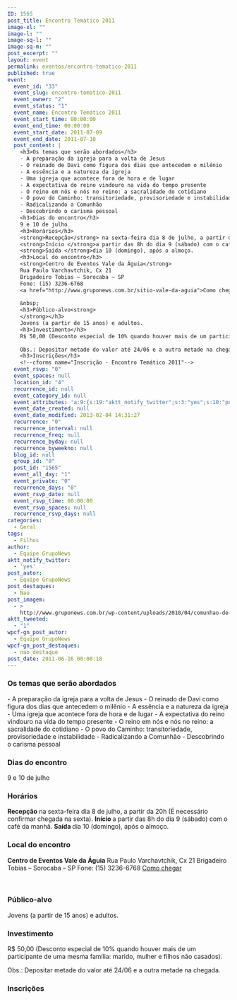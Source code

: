 ```yaml
---
ID: 1565
post_title: Encontro Temático 2011
image-xl: ""
image-l: ""
image-sq-l: ""
image-sq-m: ""
post_excerpt: ""
layout: event
permalink: eventos/encontro-tematico-2011
published: true
event:
  event_id: "33"
  event_slug: encontro-tematico-2011
  event_owner: "2"
  event_status: "1"
  event_name: Encontro Temático 2011
  event_start_time: 00:00:00
  event_end_time: 00:00:00
  event_start_date: 2011-07-09
  event_end_date: 2011-07-10
  post_content: |
    <h3>Os temas que serão abordados</h3>
    - A preparação da igreja para a volta de Jesus
    - O reinado de Davi como figura dos dias que antecedem o milênio
    - A essência e a natureza da igreja
    - Uma igreja que acontece fora de hora e de lugar
    - A expectativa do reino vindouro na vida do tempo presente
    - O reino em nós e nós no reino: a sacralidade do cotidiano
    - O povo do Caminho: transitoriedade, provisoriedade e instabilidade
    - Radicalizando a Comunhão
    - Descobrindo o carisma pessoal
    <h3>Dias do encontro</h3>
    9 e 10 de julho
    <h3>Horários</h3>
    <strong>Recepção</strong> na sexta-feira dia 8 de julho, a partir da 20h (É necessário confirmar chegada na sexta).
    <strong>Início </strong>a partir das 8h do dia 9 (sábado) com o café da manhã.
    <strong>Saída </strong>dia 10 (domingo), após o almoço.
    <h3>Local do encontro</h3>
    <strong>Centro de Eventos Vale da Águia</strong>
    Rua Paulo Varchavtchik, Cx 21
    Brigadeiro Tobias – Sorocaba – SP
    Fone: (15) 3236-6768
    <a href="http://www.gruponews.com.br/sitio-vale-da-aguia">Como chegar</a>
    
    &nbsp;
    <h3>Público-alvo<strong>
    </strong></h3>
    Jovens (a partir de 15 anos) e adultos.
    <h3>Investimento</h3>
    R$ 50,00 (Desconto especial de 10% quando houver mais de um participante de uma mesma família: marido, mulher e filhos não casados).
    
    Obs.: Depositar metade do valor até 24/06 e a outra metade na chegada.
    <h3>Inscrições</h3>
    <!--cforms name="Inscrição - Encontro Temático 2011"-->
  event_rsvp: "0"
  event_spaces: null
  location_id: "4"
  recurrence_id: null
  event_category_id: null
  event_attributes: 'a:9:{s:19:"aktt_notify_twitter";s:3:"yes";s:10:"post_autor";s:16:"Equipe GrupoNews";s:14:"post_destaques";s:3:"Nao";s:11:"post_imagem";s:84:"http://www.gruponews.com.br/wp-content/uploads/2010/04/comunhao-de-cada-dia.jpg";s:12:"aktt_tweeted";s:1:"1";s:18:"wpcf-gn_post_autor";s:16:"Equipe GrupoNews";s:22:"wpcf-gn_post_destaques";s:12:"nao_destaque";s:19:"wpcf-invalid-fields";s:2042:"a:3:{s:63:"wpcf-textfield-gn_post_autor-c7dd3d8d13e239d275cca93ec7d82e2c-1";a:10:{s:5:"#type";s:9:"textfield";s:3:"#id";s:63:"wpcf-textfield-gn_post_autor-c7dd3d8d13e239d275cca93ec7d82e2c-1";s:6:"#title";s:13:"Nome do Autor";s:12:"#description";s:0:"";s:5:"#name";s:19:"wpcf[gn_post_autor]";s:6:"#value";s:16:"Equipe GrupoNews";s:7:"wpcf-id";s:13:"gn_post_autor";s:9:"wpcf-slug";s:13:"gn_post_autor";s:9:"wpcf-type";s:9:"textfield";s:9:"#validate";a:1:{s:8:"required";a:3:{s:6:"active";s:1:"1";s:5:"value";s:4:"true";s:7:"message";s:23:"Coloque o nome do autor";}}}s:72:"wpcf-textfield-gn_post_imagem_credito-d05f717555498803f28a63346ee534bd-1";a:9:{s:5:"#type";s:9:"textfield";s:3:"#id";s:72:"wpcf-textfield-gn_post_imagem_credito-d05f717555498803f28a63346ee534bd-1";s:6:"#title";s:18:"Crédito da imagem";s:12:"#description";s:0:"";s:5:"#name";s:28:"wpcf[gn_post_imagem_credito]";s:6:"#value";s:0:"";s:7:"wpcf-id";s:22:"gn_post_imagem_credito";s:9:"wpcf-slug";s:22:"gn_post_imagem_credito";s:9:"wpcf-type";s:9:"textfield";}s:63:"wpcf-radio-gn_post_destaques-39403c08421ac837052265aaad556ed4-1";a:12:{s:5:"#type";s:6:"radios";s:3:"#id";s:63:"wpcf-radio-gn_post_destaques-39403c08421ac837052265aaad556ed4-1";s:6:"#title";s:28:"Opções de Destaque na Home";s:12:"#description";s:0:"";s:5:"#name";s:23:"wpcf[gn_post_destaques]";s:6:"#value";s:12:"nao_destaque";s:7:"wpcf-id";s:17:"gn_post_destaques";s:9:"wpcf-slug";s:17:"gn_post_destaques";s:9:"wpcf-type";s:5:"radio";s:14:"#default_value";s:12:"nao_destaque";s:8:"#options";a:4:{s:14:"Destaque Maior";a:2:{s:6:"#value";s:14:"destaque_maior";s:6:"#title";s:14:"Destaque Maior";}s:15:"Destaque Médio";a:2:{s:6:"#value";s:14:"destaque_medio";s:6:"#title";s:15:"Destaque Médio";}s:9:"Novidades";a:2:{s:6:"#value";s:17:"destaque_novidade";s:6:"#title";s:9:"Novidades";}s:13:"Não destacar";a:2:{s:6:"#value";s:12:"nao_destaque";s:6:"#title";s:13:"Não destacar";}}s:9:"#validate";a:1:{s:8:"required";a:3:{s:6:"active";s:1:"1";s:5:"value";s:4:"true";s:7:"message";s:19:"Escolha uma opção";}}}}";s:27:"wpcf-gn_post_imagem_credito";s:0:"";}'
  event_date_created: null
  event_date_modified: 2013-02-04 14:31:27
  recurrence: "0"
  recurrence_interval: null
  recurrence_freq: null
  recurrence_byday: null
  recurrence_byweekno: null
  blog_id: null
  group_id: "0"
  post_id: "1565"
  event_all_day: "1"
  event_private: "0"
  recurrence_days: "0"
  event_rsvp_date: null
  event_rsvp_time: 00:00:00
  event_rsvp_spaces: null
  recurrence_rsvp_days: null
categories:
  - Geral
tags:
  - Filhos
author:
  - Equipe GrupoNews
aktt_notify_twitter:
  - 'yes'
post_autor:
  - Equipe GrupoNews
post_destaques:
  - Nao
post_imagem:
  - >
    http://www.gruponews.com.br/wp-content/uploads/2010/04/comunhao-de-cada-dia.jpg
aktt_tweeted:
  - "1"
wpcf-gn_post_autor:
  - Equipe GrupoNews
wpcf-gn_post_destaques:
  - nao_destaque
post_date: 2011-06-16 00:00:18
---
```

<h3>Os temas que serão abordados</h3>
- A preparação da igreja para a volta de Jesus
- O reinado de Davi como figura dos dias que antecedem o milênio
- A essência e a natureza da igreja
- Uma igreja que acontece fora de hora e de lugar
- A expectativa do reino vindouro na vida do tempo presente
- O reino em nós e nós no reino: a sacralidade do cotidiano
- O povo do Caminho: transitoriedade, provisoriedade e instabilidade
- Radicalizando a Comunhão
- Descobrindo o carisma pessoal
<h3>Dias do encontro</h3>
9 e 10 de julho
<h3>Horários</h3>
<strong>Recepção</strong> na sexta-feira dia 8 de julho, a partir da 20h (É necessário confirmar chegada na sexta).
<strong>Início </strong>a partir das 8h do dia 9 (sábado) com o café da manhã.
<strong>Saída </strong>dia 10 (domingo), após o almoço.
<h3>Local do encontro</h3>
<strong>Centro de Eventos Vale da Águia</strong>
Rua Paulo Varchavtchik, Cx 21
Brigadeiro Tobias – Sorocaba – SP
Fone: (15) 3236-6768
<a href="http://www.gruponews.com.br/sitio-vale-da-aguia">Como chegar</a>

&nbsp;
<h3>Público-alvo<strong>
</strong></h3>
Jovens (a partir de 15 anos) e adultos.
<h3>Investimento</h3>
R$ 50,00 (Desconto especial de 10% quando houver mais de um participante de uma mesma família: marido, mulher e filhos não casados).

Obs.: Depositar metade do valor até 24/06 e a outra metade na chegada.
<h3>Inscrições</h3>
<!--cforms name="Inscrição - Encontro Temático 2011"-->